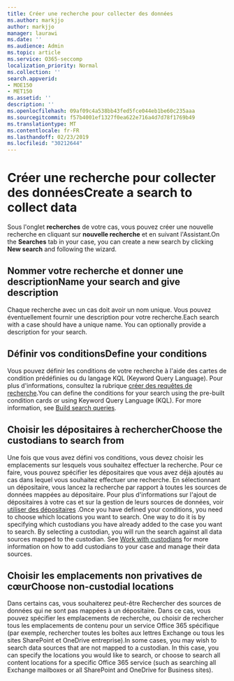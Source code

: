 ```yaml
---
title: Créer une recherche pour collecter des données
ms.author: markjjo
author: markjjo
manager: laurawi
ms.date: ''
ms.audience: Admin
ms.topic: article
ms.service: O365-seccomp
localization_priority: Normal
ms.collection: ''
search.appverid:
- MOE150
- MET150
ms.assetid: ''
description: ''
ms.openlocfilehash: 09af09c4a538bb43fed5fce044eb1be60c235aaa
ms.sourcegitcommit: f57b4001ef1327f0ea622e716a4d7d78f1769b49
ms.translationtype: MT
ms.contentlocale: fr-FR
ms.lasthandoff: 02/23/2019
ms.locfileid: "30212644"
---
```

# <a name="create-a-search-to-collect-data"></a><span data-ttu-id="76c5f-102">Créer une recherche pour collecter des données</span><span class="sxs-lookup"><span data-stu-id="76c5f-102">Create a search to collect data</span></span>

<span data-ttu-id="76c5f-103">Sous l'onglet **recherches** de votre cas, vous pouvez créer une nouvelle recherche en cliquant sur **nouvelle recherche** et en suivant l'Assistant.</span><span class="sxs-lookup"><span data-stu-id="76c5f-103">On the **Searches** tab in your case, you can create a new search by clicking **New search** and following the wizard.</span></span>

## <a name="name-your-search-and-give-description"></a><span data-ttu-id="76c5f-104">Nommer votre recherche et donner une description</span><span class="sxs-lookup"><span data-stu-id="76c5f-104">Name your search and give description</span></span>

<span data-ttu-id="76c5f-p101">Chaque recherche avec un cas doit avoir un nom unique. Vous pouvez éventuellement fournir une description pour votre recherche.</span><span class="sxs-lookup"><span data-stu-id="76c5f-p101">Each search with a case should have a unique name. You can optionally provide a description for your search.</span></span> 

## <a name="define-your-conditions"></a><span data-ttu-id="76c5f-107">Définir vos conditions</span><span class="sxs-lookup"><span data-stu-id="76c5f-107">Define your conditions</span></span>

<span data-ttu-id="76c5f-p102">Vous pouvez définir les conditions de votre recherche à l'aide des cartes de condition prédéfinies ou du langage KQL (Keyword Query Language). Pour plus d'informations, consultez la rubrique [créer des requêtes de recherche](building-search-queries.md).</span><span class="sxs-lookup"><span data-stu-id="76c5f-p102">You can define the conditions for your search using the pre-built condition cards or using Keyword Query Language (KQL). For more information, see [Build search queries](building-search-queries.md).</span></span>

## <a name="choose-the-custodians-to-search-from"></a><span data-ttu-id="76c5f-110">Choisir les dépositaires à rechercher</span><span class="sxs-lookup"><span data-stu-id="76c5f-110">Choose the custodians to search from</span></span>

<span data-ttu-id="76c5f-p103">Une fois que vous avez défini vos conditions, vous devez choisir les emplacements sur lesquels vous souhaitez effectuer la recherche. Pour ce faire, vous pouvez spécifier les dépositaires que vous avez déjà ajoutés au cas dans lequel vous souhaitez effectuer une recherche. En sélectionnant un dépositaire, vous lancez la recherche par rapport à toutes les sources de données mappées au dépositaire. Pour plus d'informations sur l'ajout de dépositaires à votre cas et sur la gestion de leurs sources de données, voir [utiliser des dépositaires](managing-custodians.md) .</span><span class="sxs-lookup"><span data-stu-id="76c5f-p103">Once you have defined your conditions, you need to choose which locations you want to search. One way to do it is by specifying which custodians you have already added to the case you want to search. By selecting a custodian, you will run the search against all data sources mapped to the custodian. See [Work with custodians](managing-custodians.md) for more information on how to add custodians to your case and manage their data sources.</span></span>

## <a name="choose-non-custodial-locations"></a><span data-ttu-id="76c5f-115">Choisir les emplacements non privatives de cœur</span><span class="sxs-lookup"><span data-stu-id="76c5f-115">Choose non-custodial locations</span></span>

<span data-ttu-id="76c5f-p104">Dans certains cas, vous souhaiterez peut-être Rechercher des sources de données qui ne sont pas mappées à un dépositaire. Dans ce cas, vous pouvez spécifier les emplacements de recherche, ou choisir de rechercher tous les emplacements de contenu pour un service Office 365 spécifique (par exemple, rechercher toutes les boîtes aux lettres Exchange ou tous les sites SharePoint et OneDrive entreprise).</span><span class="sxs-lookup"><span data-stu-id="76c5f-p104">In some cases, you may wish to search data sources that are not mapped to a custodian. In this case, you can specify the locations you would like to search, or choose to search all content locations for a specific Office 365 service (such as searching all Exchange mailboxes or all SharePoint and OneDrive for Business sites).</span></span>